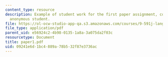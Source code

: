```yaml
---
content_type: resource
description: Example of student work for the first paper assignment, courtesy of an
  anonymous student.
file: https://ol-ocw-studio-app-qa.s3.amazonaws.com/courses/9-591j-language-processing-fall-2004/09241e6d1bc4889a78b532f87e3736ac_paper1.pdf
file_type: application/pdf
parent_uid: e56924c2-4b98-0135-1a8a-3a075da2f03c
resourcetype: Document
title: paper1.pdf
uid: 09241e6d-1bc4-889a-78b5-32f87e3736ac
---
```

